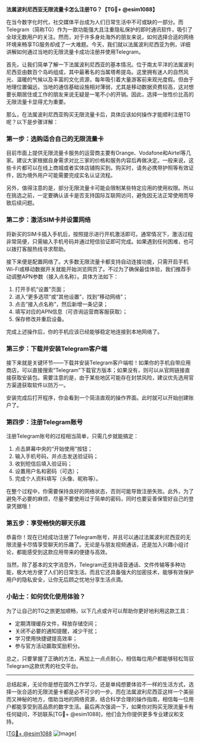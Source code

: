 **法属波利尼西亚无限流量卡怎么注册TG？【TG💪+ @esim1088】**

在当今数字化时代，社交媒体平台成为人们日常生活中不可或缺的一部分。而Telegram（简称TG）作为一款功能强大且注重隐私保护的即时通讯软件，吸引了全球无数用户的关注。然而，对于许多身处海外的朋友来说，如何选择合适的网络环境来畅享TG服务却成了一大难题。今天，我们就以法属波利尼西亚为例，详细讲解如何通过当地的无限流量卡成功注册并使用Telegram。

首先，让我们简单了解一下法属波利尼西亚的基本情况。位于南太平洋的法属波利尼西亚由数百个岛屿组成，其中最著名的当属塔希提岛。这里拥有迷人的自然风光、温暖的气候以及丰富的文化资源，每年吸引着大量游客前来观光度假。但由于地理位置偏远，当地的通信基础设施相对薄弱，尤其是移动数据资费较高，这对想要长期居住或工作的朋友来说无疑是一笔不小的开销。因此，选择一张性价比高的无限流量卡显得尤为重要。

那么，在法属波利尼西亚购买无限流量卡后，具体应该如何操作才能顺利注册TG呢？以下是步骤详解：

### **第一步：选购适合自己的无限流量卡**
目前市面上提供无限流量卡服务的运营商主要有Orange、Vodafone和Airtel等几家。建议大家根据自身需求对比三家的价格和服务内容后再做决定。一般来说，这些卡片都可以在线上商城或者实体店铺购买到。购买时，请务必携带护照等有效证件，因为境外用户可能需要完成实名认证流程。

另外，值得注意的是，部分无限流量卡可能会限制某些特定应用的使用权限。所以在挑选之前，一定要确认该卡是否支持国际互联网访问，避免因无法正常使用而导致后续问题。

### **第二步：激活SIM卡并设置网络**
将新买的SIM卡插入手机后，按照提示进行开机激活即可。通常情况下，激活过程非常简便，只需输入手机号码并通过短信验证即可完成。如果遇到任何困难，也可以拨打客服热线寻求帮助。

接下来便是配置网络了。大多数无限流量卡都支持自动连接功能，只需开启手机Wi-Fi或移动数据开关就能开始浏览网页了。不过为了确保最佳体验，我们推荐手动调整APN参数（接入点名称）。具体方法如下：
1. 打开手机“设置”页面；
2. 进入“更多选项”或“其他设置”，找到“移动网络”；
3. 点击“接入点名称”，然后新增一条记录；
4. 填写对应的APN信息（可咨询运营商客服获取）；
5. 保存修改并重启设备。

完成上述操作后，你的手机应该已经能够稳定地连接到本地网络了。

### **第三步：下载并安装Telegram客户端**
接下来就是关键环节——下载并安装Telegram客户端啦！如果你的手机自带应用商店，可以直接搜索“Telegram”下载官方版本；如果没有，则可以从官网链接直接获取安装包。需要注意的是，由于某些地区可能存在封禁风险，建议优先选用官方渠道获取软件以防万一。

安装完成后打开程序，你会看到一个简洁直观的操作界面。此时就可以开始创建账户了。

### **第四步：注册Telegram账号**
注册Telegram账号的过程相当简单，只需几步就能搞定：
1. 点击屏幕中央的“开始使用”按钮；
2. 输入手机号码，并点击发送验证码；
3. 收到短信后填入验证码；
4. 设置用户名和密码（可选）；
5. 完成个人资料填写（头像、昵称等）。

在整个过程中，你需要保持良好的网络状态，否则可能导致注册失败。此外，为了避免不必要的麻烦，尽量不要使用过于简单的密码，同时也要妥善保管好自己的登录凭据哦！

### **第五步：享受畅快的聊天乐趣**
恭喜你！现在已经成功注册了Telegram账号，并且可以通过法属波利尼西亚的无限流量卡尽情享受聊天的乐趣了。无论是与朋友视频通话，还是加入兴趣小组讨论，都能感受到这款应用带来的便捷与高效。

当然，除了基本的文字消息外，Telegram还支持语音通话、文件传输等多种功能，极大地方便了人们的日常生活。而且它还具备强大的加密技术，能够有效保护用户的隐私安全，让你无后顾之忧地分享生活点滴。

### **小贴士：如何优化使用体验？**
为了让自己的TG之旅更加顺畅，以下几点或许可以帮助你更好地利用这款工具：
- 定期清理缓存文件，释放存储空间；
- 关闭不必要的通知提醒，减少干扰；
- 学习使用快捷键提高效率；
- 参与官方活动赢取奖励积分。

总之，只要掌握了正确的方法，再加上一点点耐心，相信每位用户都能够轻松驾驭Telegram这款优秀的社交平台。

---

总结起来，无论你是想在国外工作学习，还是单纯想要体验不一样的生活方式，选择一张合适的无限流量卡都是必不可少的一步。而在法属波利尼西亚这样一个美丽而又神秘的地方，借助当地的网络资源，结合科学合理的操作指南，相信每一位用户都能享受到高品质的数字生活。最后再次强调一下，如果你对购买无限流量卡有任何疑问，不妨联系[TG💪+ @esim1088]，他们会为你提供更多专业建议和支持。

[[TG💪+ @esim1088](https://t.me/s/esim1088) ![Image](https://i.postimg.cc/4NQfJmqS/Snipaste-2025-05-13-00-14-12.png)]